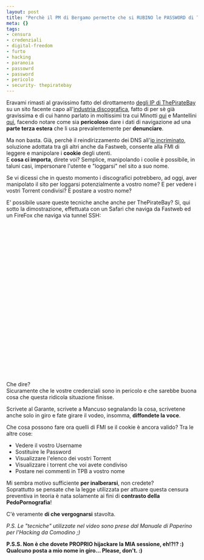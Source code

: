 ```yaml
--- 
layout: post
title: "Perchè il PM di Bergamo permette che si RUBINO le PASSWORD di ThePirateBay?"
meta: {}
tags: 
- censura
- credenziali
- digital-freedom
- furto
- hacking
- paranoia
- passowrd
- password
- pericolo
- security- thepiratebay
---
```

Eravami rimasti al gravissimo fatto del dirottamento [degli IP di ThePirateBay][1]  su un sito facente capo all'[industria discografica][1], fatto di per sè già gravissima e di cui hanno parlato in moltissimi tra cui Minotti [qui][2] e Mantellini [qui][3], facendo notare come sia **pericoloso** dare i dati di navigazione ad una **parte terza estera** che li usa prevalentemente per **denunciare**.  
  
Ma non basta. Già, perchè il reindirizzamento dei DNS all'[ip incriminato][1], soluzione adottata tra gli altri anche da Fastweb, consente alla FMI di leggere e manipolare i **cookie** degli utenti.  
E **cosa ci importa**, direte voi? Semplice, manipolando i coolie è possibile, in taluni casi, impersonare l'utente e "loggarsi" nel sito a suo nome.  
  
Se vi dicessi che in questo momento i discografici potrebbero, ad oggi, aver manipolato il sito per loggarsi potenzialmente a vostro nome? E per vedere i vostri Torrent condivisi? E postare a vostro nome?  
  
E' possibile usare queste tecniche anche anche per ThePirateBay? Sì, qui sotto la dimostrazione, effettuata con un Safari che naviga da Fastweb ed un FireFox che naviga via tunnel SSH:  
  
[1]: http://www.lastknight.com/2008/08/15/thepiratebay-utenti-intercettati/
[2]: http://www.minotti.net/2008/08/16/pubblico-e-privato-approfondimento/
[3]: http://www.mantellini.it/2008_08_01_archive.html#4298637936266386559

<object width="535" height="400"><param name="movie" value="http://www.youtube.com/v/Yw3GswvJCXo&rel=1"></param><param name="wmode" value="transparent"></param><embed src="http://www.youtube.com/v/Yw3GswvJCXo&rel=1" type="application/x-shockwave-flash" wmode="transparent" width="535" height="400"></embed></object>  
  
Che dire?  
Sicuramente che le vostre credenziali sono in pericolo e che sarebbe buona cosa che questa ridicola situazione finisse.  
  
Scrivete al Garante, scrivete a Mancuso segnalando la cosa, scrivetene anche solo in giro e fate girare il vodeo, insomma, **diffondete la voce**.  
  
Che cosa possono fare ora quelli di FMI se il cookie è ancora valido?  Tra le altre cose:  
  
* Vedere il vostro Username  
* Sostituire le Password  
* Visualizzare l'elenco dei vostri Torrent  
* Visualizzare i torrent che voi avete condiviso  
* Postare nei commenti in TPB a vostro nome  
  
Mi sembra motivo sufficiente **per inalberarsi**, non credete?  
Soprattutto se pensate che la legge utilizzata per attuare questa censura preventiva in teoria è nata solamente ai fini di **contrasto della PedoPornografia**!  
  
C'è veramente **di che vergognarsi** stavolta.  
    
*P.S. Le "tecniche" utilizzate nel video sono prese dal Manuale di Paperino per l'Hacking da Comodino ;)*  
  
**P.S.S. Non è che dovete PROPRIO hijackare la MIA sessione, eh!?!? :) Qualcuno posta a mio nome in giro... Please, don't. :)**  
  
 
